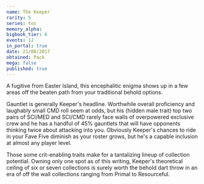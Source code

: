 ```yaml
---
name: The Keeper
rarity: 5
series: tos
memory_alpha:
bigbook_tier: 6
events: 12
in_portal: true
date: 21/08/2017
obtained: Pack
mega: false
published: true
---
```


A fugitive from Easter Island, this encephalitic enigma shows up in a few areas off the beaten path from your traditional behold options. 

Gauntlet is generally Keeper's headline. Worthwhile overall proficiency and laughably small CMD roll seem at odds, but his (hidden male trait) top two pairs of SCI/MED and SCI/CMD rarely face walls of overpowered exclusive crew and he has a handful of 45% gauntlets that will have opponents thinking twice about attacking into you. Obviously Keeper's chances to ride in your Fave Five diminish as your roster grows, but he's a capable inclusion at almost any player level.

Those some crit-enabling traits make for a tantalizing lineup of collection potential. Owning only one spot as of this writing, Keeper's theoretical ceiling of six or seven collections is surely worth the behold dart throw in an era of off the wall collections ranging from Primal to Resourceful.
